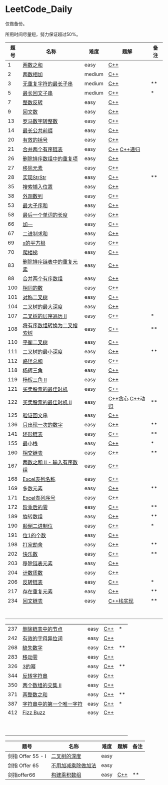 

# LeetCode_Daily

仅做备份。

所用时间尽量短，努力保证超过50%。



| 题号 | 名称                                                         | 难度   | 题解                                                         | 备注 |
| ---- | ------------------------------------------------------------ | ------ | ------------------------------------------------------------ | ---- |
| 1    | [两数之和](https://leetcode-cn.com/problems/two-sum/)        | easy   | [C++](https://github.com/lcheny0304/LeetCode_Daily/blob/master/solution/1.cpp) |      |
| 2    | [两数相加](https://leetcode-cn.com/problems/add-two-numbers) | medium | [C++](https://github.com/lcheny0304/LeetCode_Daily/blob/master/solution/2.cpp) |      |
| 3    | [无重复字符的最长子串](https://leetcode-cn.com/problems/longest-substring-without-repeating-characters) | medium | [C++](https://github.com/lcheny0304/LeetCode_Daily/blob/master/solution/3.cpp) | **   |
| 5    | [最长回文子串](https://leetcode-cn.com/problems/longest-palindromic-substring) | medium | [C++](https://github.com/lcheny0304/LeetCode_Daily/blob/master/solution/5.cpp) | *    |
| 7    | [整数反转](https://leetcode-cn.com/problems/reverse-integer/) | easy   | [C++](https://github.com/lcheny0304/LeetCode_Daily/blob/master/solution/7.cpp) |      |
| 9    | [回文数](https://leetcode-cn.com/problems/palindrome-number/) | easy   | [C++](https://github.com/lcheny0304/LeetCode_Daily/blob/master/solution/9.cpp) |      |
| 13   | [罗马数字转整数](https://leetcode-cn.com/problems/roman-to-integer/) | easy   | [C++](https://github.com/lcheny0304/LeetCode_Daily/blob/master/solution/13.cpp) |      |
| 14   | [最长公共前缀](https://leetcode-cn.com/problems/longest-common-prefix/) | easy   | [C++](https://github.com/lcheny0304/LeetCode_Daily/blob/master/solution/14.cpp) |      |
| 20   | [有效的括号](https://leetcode-cn.com/problems/valid-parentheses) | easy   | [C++](https://github.com/lcheny0304/LeetCode_Daily/blob/master/solution/20.cpp) |      |
| 21   | [合并两个有序链表](https://leetcode-cn.com/problems/merge-two-sorted-lists) | easy   | [C++](https://github.com/lcheny0304/LeetCode_Daily/blob/master/solution/21.cpp)  [C++递归](https://github.com/lcheny0304/LeetCode_Daily/blob/master/solution/21_recursion.cpp) |      |
| 26   | [删除排序数组中的重复项](https://leetcode-cn.com/problems/remove-duplicates-from-sorted-array) | easy   | [C++](https://github.com/lcheny0304/LeetCode_Daily/blob/master/solution/26.cpp) |      |
| 27   | [移除元素](https://leetcode-cn.com/problems/remove-element)  | easy   | [C++](https://github.com/lcheny0304/LeetCode_Daily/blob/master/solution/27.cpp) |      |
| 28   | [实现StrStr](https://leetcode-cn.com/problems/implement-strstr) | easy   | [C++](https://github.com/lcheny0304/LeetCode_Daily/blob/master/solution/28.cpp) | **   |
| 35   | [搜索插入位置](https://leetcode-cn.com/problems/search-insert-position) | easy   | [C++](https://github.com/lcheny0304/LeetCode_Daily/blob/master/solution/35.cpp) |      |
| 38   | [外观数列](https://leetcode-cn.com/problems/count-and-say)   | easy   | [C++](https://github.com/lcheny0304/LeetCode_Daily/blob/master/solution/38.cpp) |      |
| 53   | [最大子序和](https://leetcode-cn.com/problems/maximum-subarray) | easy   | [C++](https://github.com/lcheny0304/LeetCode_Daily/blob/master/solution/53.cpp) |      |
| 58   | [最后一个单词的长度](https://leetcode-cn.com/problems/length-of-last-word) | easy   | [C++](https://github.com/lcheny0304/LeetCode_Daily/blob/master/solution/58.cpp) |      |
| 66   | [加一](https://leetcode-cn.com/problems/plus-one)            | easy   | [C++](https://github.com/lcheny0304/LeetCode_Daily/blob/master/solution/66.cpp) |      |
| 67   | [二进制求和](https://leetcode-cn.com/problems/add-binary)    | easy   | [C++](https://github.com/lcheny0304/LeetCode_Daily/blob/master/solution/67.cpp) |      |
| 69   | [x的平方根](https://leetcode-cn.com/problems/sqrtx)          | easy   | [C++](https://github.com/lcheny0304/LeetCode_Daily/blob/master/solution/69.cpp) |      |
| 70   | [爬楼梯](https://leetcode-cn.com/problems/climbing-stairs)   | easy   | [C++](https://github.com/lcheny0304/LeetCode_Daily/blob/master/solution/70.cpp) |      |
| 83   | [删除排序链表中的重复元素](https://leetcode-cn.com/problems/remove-duplicates-from-sorted-list) | easy   | [C++](https://github.com/lcheny0304/LeetCode_Daily/blob/master/solution/83.cpp) |      |
| 88   | [合并两个有序数组](https://leetcode-cn.com/problems/merge-sorted-array) | easy   | [C++](https://github.com/lcheny0304/LeetCode_Daily/blob/master/solution/88.cpp) |      |
| 100  | [相同的数](https://leetcode-cn.com/problems/same-tree)       | easy   | [C++](https://github.com/lcheny0304/LeetCode_Daily/blob/master/solution/100.cpp) |      |
| 101  | [对称二叉树](https://leetcode-cn.com/problems/symmetric-tree) | easy   | [C++](https://github.com/lcheny0304/LeetCode_Daily/blob/master/solution/101.cpp) |      |
| 104  | [二叉树的最大深度](https://leetcode-cn.com/problems/maximum-depth-of-binary-tree) | easy   | [C++](https://github.com/lcheny0304/LeetCode_Daily/blob/master/solution/104.cpp) |      |
| 107  | [二叉树的层序遍历 II](https://leetcode-cn.com/problems/binary-tree-level-order-traversal-ii) | easy   | [C++](https://github.com/lcheny0304/LeetCode_Daily/blob/master/solution/107.cpp) | *    |
| 108  | [将有序数组转换为二叉搜索树](https://leetcode-cn.com/problems/convert-sorted-array-to-binary-search-tree) | easy   | [C++](https://github.com/lcheny0304/LeetCode_Daily/blob/master/solution/108.cpp) | **   |
| 110  | [平衡二叉树](https://leetcode-cn.com/problems/balanced-binary-tree) | easy   | [C++](https://github.com/lcheny0304/LeetCode_Daily/blob/master/solution/110.cpp) |      |
| 111  | [二叉树的最小深度](https://leetcode-cn.com/problems/minimum-depth-of-binary-tree) | easy   | [C++](https://github.com/lcheny0304/LeetCode_Daily/blob/master/solution/111.cpp) | **   |
| 112  | [路径总和](https://leetcode-cn.com/problems/path-sum)        | easy   | [C++](https://github.com/lcheny0304/LeetCode_Daily/blob/master/solution/112.cpp) |      |
| 118  | [杨辉三角](https://leetcode-cn.com/problems/pascals-triangle) | easy   | [C++](https://github.com/lcheny0304/LeetCode_Daily/blob/master/solution/118.cpp) |      |
| 119  | [杨辉三角 II](https://leetcode-cn.com/problems/pascals-triangle-ii) | easy   | [C++](https://github.com/lcheny0304/LeetCode_Daily/blob/master/solution/119.cpp) |      |
| 121  | [买卖股票的最佳时机](https://leetcode-cn.com/problems/best-time-to-buy-and-sell-stock) | easy   | [C++](https://github.com/lcheny0304/LeetCode_Daily/blob/master/solution/121.cpp) |      |
| 122  | [买卖股票的最佳时机 II](https://leetcode-cn.com/problems/best-time-to-buy-and-sell-stock-ii) | easy   | [C++贪心](https://github.com/lcheny0304/LeetCode_Daily/blob/master/solution/122_greedy.cpp)  [C++动归](https://github.com/lcheny0304/LeetCode_Daily/blob/master/solution/122_dp.cpp) | **   |
| 125  | [验证回文串](https://leetcode-cn.com/problems/valid-palindrome) | easy   | [C++](https://github.com/lcheny0304/LeetCode_Daily/blob/master/solution/125.cpp) |      |
| 136  | [只出现一次的数字](https://leetcode-cn.com/problems/single-number) | easy   | [C++](https://github.com/lcheny0304/LeetCode_Daily/blob/master/solution/136.cpp) | **   |
| 141  | [环形链表](https://leetcode-cn.com/problems/linked-list-cycle) | easy   | [C++](https://github.com/lcheny0304/LeetCode_Daily/blob/master/solution/141.cpp) | **   |
| 155  | [最小栈](https://leetcode-cn.com/problems/min-stack)         | easy   | [C++](https://github.com/lcheny0304/LeetCode_Daily/blob/master/solution/155.cpp) | *    |
| 160  | [相交链表](https://leetcode-cn.com/problems/intersection-of-two-linked-lists) | easy   | [C++](https://github.com/lcheny0304/LeetCode_Daily/blob/master/solution/160.cpp) | **   |
| 167  | [两数之和 II - 输入有序数组](https://leetcode-cn.com/problems/two-sum-ii-input-array-is-sorted) | easy   | [C++](https://github.com/lcheny0304/LeetCode_Daily/blob/master/solution/167.cpp) |      |
| 168  | [Excel表列名称](https://leetcode-cn.com/problems/excel-sheet-column-title) | easy   | [C++](https://github.com/lcheny0304/LeetCode_Daily/blob/master/solution/168.cpp) |      |
| 169  | [多数元素](https://leetcode-cn.com/problems/majority-element) | easy   | [C++](https://github.com/lcheny0304/LeetCode_Daily/blob/master/solution/169.cpp) | **   |
| 171  | [Excel表列序号](https://leetcode-cn.com/problems/excel-sheet-column-number) | easy   | [C++](https://github.com/lcheny0304/LeetCode_Daily/blob/master/solution/171.cpp) |      |
| 172  | [阶乘后的零](https://leetcode-cn.com/problems/factorial-trailing-zeroes) | easy   | [C++](https://github.com/lcheny0304/LeetCode_Daily/blob/master/solution/172.cpp) | **   |
| 189  | [旋转数组](https://leetcode-cn.com/problems/rotate-array)    | easy   | [C++](https://github.com/lcheny0304/LeetCode_Daily/blob/master/solution/189.cpp) | **   |
| 190  | [颠倒二进制位](https://leetcode-cn.com/problems/reverse-bits) | easy   | [C++](https://github.com/lcheny0304/LeetCode_Daily/blob/master/solution/190.cpp) | *    |
| 191  | [位1的个数](https://leetcode-cn.com/problems/number-of-1-bits) | easy   | [C++](https://github.com/lcheny0304/LeetCode_Daily/blob/master/solution/191.cpp) |      |
| 198  | [打家劫舍](https://leetcode-cn.com/problems/house-robber)    | easy   | [C++](https://github.com/lcheny0304/LeetCode_Daily/blob/master/solution/198.cpp) | **   |
| 202  | [快乐数](https://leetcode-cn.com/problems/happy-number)      | easy   | [C++](https://github.com/lcheny0304/LeetCode_Daily/blob/master/solution/202.cpp) | **   |
| 203  | [ 移除链表元素](https://leetcode-cn.com/problems/remove-linked-list-elements) | easy   | [C++](https://github.com/lcheny0304/LeetCode_Daily/blob/master/solution/203.cpp) |      |
| 204  | [计数质数](https://leetcode-cn.com/problems/count-primes)    | easy   | [C++](https://github.com/lcheny0304/LeetCode_Daily/blob/master/solution/204.cpp) |      |
| 206  | [反转链表](https://leetcode-cn.com/problems/reverse-linked-list) | easy   | [C++](https://github.com/lcheny0304/LeetCode_Daily/blob/master/solution/206.cpp) | *    |
| 217  | [存在重复元素](https://leetcode-cn.com/problems/contains-duplicate) | easy   | [C++](https://github.com/lcheny0304/LeetCode_Daily/blob/master/solution/217.cpp) | **   |
| 234  | [回文链表](https://leetcode-cn.com/problems/palindrome-linked-list) | easy   | [C++栈实现](https://github.com/lcheny0304/LeetCode_Daily/blob/master/solution/234_stack.cpp) | **   |
|      |                                                              |        |                                                              |      |
|      |                                                              |        |                                                              |      |
|      |                                                              |        |                                                              |      |
|      |                                                              |        |                                                              |      |
|      |                                                              |        |                                                              |      |
|      |                                                              |        |                                                              |      |
|      |                                                              |        |                                                              |      |

|      |                                                              |      |                                                              |      |
| ---- | ------------------------------------------------------------ | ---- | ------------------------------------------------------------ | ---- |
| 237  | [ 删除链表中的节点](https://leetcode-cn.com/problems/delete-node-in-a-linked-list) | easy | [C++](https://github.com/lcheny0304/LeetCode_Daily/blob/master/solution/237.cpp) | *    |
| 242  | [有效的字母异位词](https://leetcode-cn.com/problems/valid-anagram) | easy | [C++](https://github.com/lcheny0304/LeetCode_Daily/blob/master/solution/242.cpp) |      |
| 268  | [缺失数字](https://leetcode-cn.com/problems/missing-number)  | easy | [C++](https://github.com/lcheny0304/LeetCode_Daily/blob/master/solution/268.cpp) | **   |
| 283  | [移动零](https://leetcode-cn.com/problems/move-zeroes)       | easy | [C++](https://github.com/lcheny0304/LeetCode_Daily/blob/master/solution/283.cpp) |      |
| 326  | [3的幂](https://leetcode-cn.com/problems/power-of-three)     | easy | [C++](https://github.com/lcheny0304/LeetCode_Daily/blob/master/solution/326.cpp) | **   |
| 344  | [反转字符串](https://leetcode-cn.com/problems/reverse-string) | easy | [C++](https://github.com/lcheny0304/LeetCode_Daily/blob/master/solution/344.cpp) |      |
| 350  | [两个数组的交集 II](https://leetcode-cn.com/problems/intersection-of-two-arrays-ii) | easy | [C++](https://github.com/lcheny0304/LeetCode_Daily/blob/master/solution/350.cpp) |      |
| 371  | [两整数之和](https://leetcode-cn.com/problems/sum-of-two-integers) | easy | [C++](https://github.com/lcheny0304/LeetCode_Daily/blob/master/solution/371.cpp) | **   |
| 387  | [字符串中的第一个唯一字符](https://leetcode-cn.com/problems/first-unique-character-in-a-string) | easy | [C++](https://github.com/lcheny0304/LeetCode_Daily/blob/master/solution/387.cpp) | *    |
| 412  | [Fizz Buzz](https://leetcode-cn.com/problems/fizz-buzz)      | easy | [C++](https://github.com/lcheny0304/LeetCode_Daily/blob/master/solution/412.cpp) |      |
|      |                                                              |      |                                                              |      |
|      |                                                              |      |                                                              |      |
|      |                                                              |      |                                                              |      |
|      |                                                              |      |                                                              |      |
|      |                                                              |      |                                                              |      |
|      |                                                              |      |                                                              |      |
|      |                                                              |      |                                                              |      |
|      |                                                              |      |                                                              |      |
|      |                                                              |      |                                                              |      |
|      |                                                              |      |                                                              |      |




| 题号              | 名称                                                         | 难度 | 题解                                                         | 备注 |
| ----------------- | ------------------------------------------------------------ | ---- | ------------------------------------------------------------ | ---- |
| 剑指 Offer 55 - I | [ 二叉树的深度](https://leetcode-cn.com/problems/er-cha-shu-de-shen-du-lcof) | easy |                                                              |      |
| 剑指 Offer 65     | [不用加减乘除做加法](https://leetcode-cn.com/problems/bu-yong-jia-jian-cheng-chu-zuo-jia-fa-lcof) | easy |                                                              |      |
| 剑指offer66       | [构建乘积数组](https://leetcode-cn.com/problems/gou-jian-cheng-ji-shu-zu-lcof) | easy | [C++](https://github.com/lcheny0304/LeetCode_Daily/blob/master/solution/剑指Offer66.cpp) | **   |


